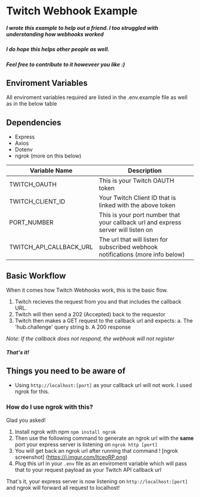 # Twitch Webhook Example

##### I wrote this example to help out a friend. I too struggled with understanding how webhooks worked

##### I do hope this helps other people as well.

##### Feel free to contribute to it howeveer you like :)

## Enviroment Variables

All enviroment variables required are listed in the .env.example file as well as in the below table

## Dependencies

- Express
- Axios
- Dotenv
- ngrok (more on this below)

| Variable Name           | Description                                                                       |
| ----------------------- | --------------------------------------------------------------------------------- |
| TWITCH_OAUTH            | This is your Twitch OAUTH token                                                   |
| TWITCH_CLIENT_ID        | Your Twitch Client ID that is linked with the above token                         |
| PORT_NUMBER             | This is your port number that your callback url and express server will listen on |
| TWITCH_API_CALLBACK_URL | The url that will listen for subscribed webhook notifications (more info below)   |

## Basic Workflow

When it comes how Twitch Webhooks work, this is the basic flow.

1. Twitch recieves the request from you and that includes the callback URL.
2. Twitch will then send a 202 (Accepted) back to the requestor
3. Twitch then makes a GET request to the callback url and expects:
   a. The 'hub.challenge' query string
   b. A 200 response

_Note: If the callback does not respond, the webhook will not register_

##### That's it!

## Things you need to be aware of

- Using `http://localhost:[port]` as your callback url will not work. I used ngrok for this.

### How do I use ngrok with this?

Glad you asked!

1. Install ngrok with npm `npm install ngrok`
2. Then use the following command to generate an ngrok url with the **same** port your express server is listening on `ngrok http [port]`
3. You will get back an ngrok url after running that command ! [ngrok screenshot] (https://i.imgur.com/ltceoRP.png)
4. Plug this url in your `.env` file as an enviroment variable which will pass that to your request payload as your Twitch API callback url

That's it, your express server is now listening on `http://localhost:[port]` and ngrok will forward all request to localhost!
